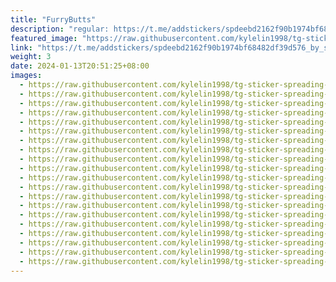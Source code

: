 ```yaml
---
title: "FurryButts"
description: "regular: https://t.me/addstickers/spdeebd2162f90b1974bf68482df39d576_by_stckrRobot"
featured_image: "https://raw.githubusercontent.com/kylelin1998/tg-sticker-spreading-worldwide-images/main/img/faa7c41e-6be2-40b8-aeaf-3a49ba97e048.jpg"
link: "https://t.me/addstickers/spdeebd2162f90b1974bf68482df39d576_by_stckrRobot"
weight: 3
date: 2024-01-13T20:51:25+08:00
images:
  - https://raw.githubusercontent.com/kylelin1998/tg-sticker-spreading-worldwide-images/main/img/faa7c41e-6be2-40b8-aeaf-3a49ba97e048.jpg
  - https://raw.githubusercontent.com/kylelin1998/tg-sticker-spreading-worldwide-images/main/img/8755a155-56a6-452b-b00a-1bfccb50bfee.jpg
  - https://raw.githubusercontent.com/kylelin1998/tg-sticker-spreading-worldwide-images/main/img/91f3b79f-200f-4252-a896-60bb6fddffaa.jpg
  - https://raw.githubusercontent.com/kylelin1998/tg-sticker-spreading-worldwide-images/main/img/e537fb11-e8e2-4cf1-8449-163ae60e2830.jpg
  - https://raw.githubusercontent.com/kylelin1998/tg-sticker-spreading-worldwide-images/main/img/35be12b5-7d88-492f-8f23-3a3fb221e091.jpg
  - https://raw.githubusercontent.com/kylelin1998/tg-sticker-spreading-worldwide-images/main/img/9a70cd19-3a7c-46c9-a8e3-d1608a82e9e3.jpg
  - https://raw.githubusercontent.com/kylelin1998/tg-sticker-spreading-worldwide-images/main/img/9d65e3f2-4f72-4e1e-a875-eca60cf155e6.jpg
  - https://raw.githubusercontent.com/kylelin1998/tg-sticker-spreading-worldwide-images/main/img/7bf89e32-0b27-4934-a5ba-26ef931c0537.jpg
  - https://raw.githubusercontent.com/kylelin1998/tg-sticker-spreading-worldwide-images/main/img/9f87100b-7b35-4a0d-994f-0fa799311736.jpg
  - https://raw.githubusercontent.com/kylelin1998/tg-sticker-spreading-worldwide-images/main/img/03cbf1be-40ca-4958-999b-f06accd75da4.jpg
  - https://raw.githubusercontent.com/kylelin1998/tg-sticker-spreading-worldwide-images/main/img/fac668c2-8e43-4409-ab9f-16dbf1ac366e.jpg
  - https://raw.githubusercontent.com/kylelin1998/tg-sticker-spreading-worldwide-images/main/img/31eab050-07f2-4e42-88e6-51efb1386fe6.jpg
  - https://raw.githubusercontent.com/kylelin1998/tg-sticker-spreading-worldwide-images/main/img/90b4511f-7dda-4a4e-b3b7-127ccc4736c3.jpg
  - https://raw.githubusercontent.com/kylelin1998/tg-sticker-spreading-worldwide-images/main/img/9fc38a66-c768-4f6c-bfed-d82b3a479605.jpg
  - https://raw.githubusercontent.com/kylelin1998/tg-sticker-spreading-worldwide-images/main/img/5cb1f543-8e37-45cb-9ba9-b703b3882c2e.jpg
  - https://raw.githubusercontent.com/kylelin1998/tg-sticker-spreading-worldwide-images/main/img/2ffbb4b9-425e-4eeb-a4c0-ad2aa014bcaa.jpg
  - https://raw.githubusercontent.com/kylelin1998/tg-sticker-spreading-worldwide-images/main/img/8b99cea0-784b-4ec1-bb5b-34513cc2ef1f.jpg
  - https://raw.githubusercontent.com/kylelin1998/tg-sticker-spreading-worldwide-images/main/img/e7eb2448-eee7-4a38-ab0a-f01de56b7947.jpg
  - https://raw.githubusercontent.com/kylelin1998/tg-sticker-spreading-worldwide-images/main/img/aa0b6bda-3e64-4344-bd5d-89618e365b6b.jpg
  - https://raw.githubusercontent.com/kylelin1998/tg-sticker-spreading-worldwide-images/main/img/067cb8af-45a6-4b63-ad21-5304793ebd21.jpg
---
```

